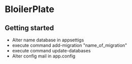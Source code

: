 # BloilerPlate


## Getting started
 - Alter name database in appsettigs
 - execute command add-migration "name_of_migration"
 - execute command update-databases
 - Alter config mail in app.config